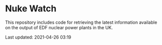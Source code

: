 # Nuke Watch

This repository includes code for retrieving the latest information available on the output of EDF nuclear power plants in the UK.

Last updated: 2021-04-26 03:19